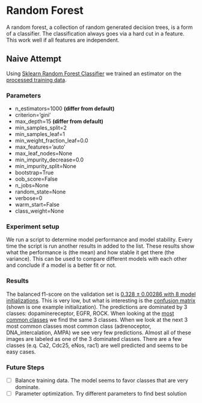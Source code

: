 # Random Forest

A random forest, a collection of random generated decision trees, is a form of a classifier.
The classification always goes via a hard cut in a feature.
This work well if all features are independent.

## Naive Attempt

Using [Sklearn Random Forest Classifier](https://scikit-learn.org/stable/modules/generated/sklearn.ensemble.RandomForestClassifier.html) we trained an estimator on the [processed training data](../2.process-data/README.md).

### Parameters

- n_estimators=1000 **(differ from default)**
- criterion=’gini’
- max_depth=15 **(differ from default)**
- min_samples_split=2
- min_samples_leaf=1
- min_weight_fraction_leaf=0.0
- max_features=’auto’
- max_leaf_nodes=None
- min_impurity_decrease=0.0
- min_impurity_split=None
- bootstrap=True
- oob_score=False
- n_jobs=None
- random_state=None
- verbose=0
- warm_start=False
- class_weight=None

### Experiment setup

We run a script to determine model performance and model stability. 
Every time the script is run another results in added to the list. 
These results show what the performance is (the mean) and how stable it get there (the variance).
This can be used to compare different models with each other and conclude if a model is a better fit or not.  

### Results

The balanced f1-score on the validation set is [0.328 ± 0.00286 with 8 model initializations](results/all_scores.csv).
This is very low, but what is interesting is the [confusion matrix](results/0/confusion_matrix.png) (shown is one example initialization).
The predictions are dominated by 3 classes: dopaminereceptor, EGFR, ROCK.
When looking at the [most common classes](../2.process-data/results/target_counts.tsv) we find the same 3 classes.
When we look at the next 3 most common classes most common class (adrenoceptor, DNA_intercalation, AMPA) we see very few predictions. Almost all of these images are labeled as one of the 3 dominated classes.
There are a few classes (e.q. Ca2, Cdc25, eNos, rac1) are well predicted and seems to be easy cases.

### Future Steps

- [ ] Balance training data. The model seems to favor classes that are very dominate.  
- [ ] Parameter optimization. Try different parameters to find best solution
